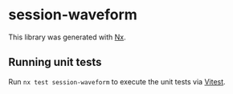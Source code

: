 # session-waveform

This library was generated with [Nx](https://nx.dev).

## Running unit tests

Run `nx test session-waveform` to execute the unit tests via [Vitest](https://vitest.dev/).
